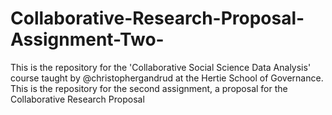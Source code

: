 Collaborative-Research-Proposal-Assignment-Two-
===============================================

This is the repository for the 'Collaborative Social Science Data Analysis' course taught by @christophergandrud at the Hertie School of Governance.  This is the repository for the second assignment, a proposal for the Collaborative Research Proposal
